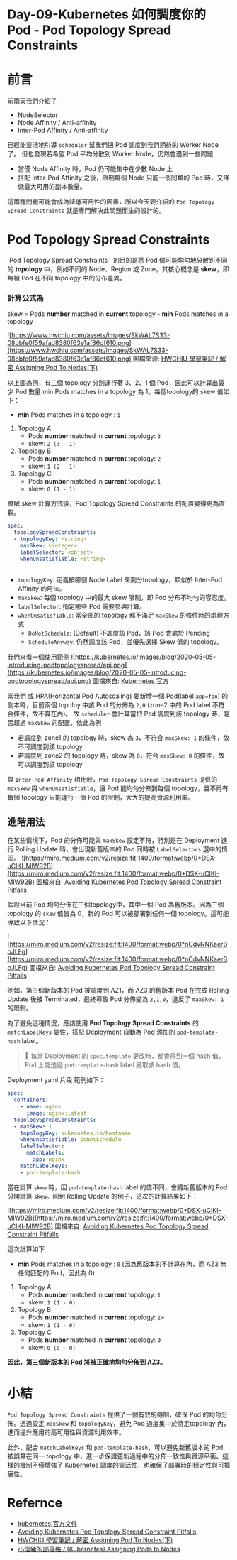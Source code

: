 # Day-09-Kubernetes 如何調度你的 Pod - Pod Topology Spread Constraints

# 前言
前兩天我們介紹了
- NodeSelector
- Node Affinity / Anti-affinity
- Inter-Pod Affinity / Anti-affinity 

已經能靈活地引導 `scheduler` 幫我們把 Pod 調度到我們期待的 Worker Node 了。
但也發現若希望 Pod 平均分散到 Worker Node，仍然會遇到一些問題
- 當僅 Node Affinity 時，Pod 仍可能集中在少數 Node 上
- 搭配 Inter-Pod Affinity 之後，限制每個 Node 只能一個同類的 Pod 時，又降低最大可用的副本數量。

這兩種問題可能會成為降低可用性的因素，所以今天要介紹的 `Pod Topology Spread Constraints` 就是專門解決此問題而生的設計的。

# Pod Topology Spread Constraints
`Pod Topology Spread Constraints`` 的目的是將 Pod 儘可能均勻地分散到不同的 **topology** 中，例如不同的 Node、Region 或 Zone。其核心概念是 **skew**，即每組 Pod 在不同 topology 中的分布差異。

### 計算公式為
skew = Pods **number** matched in **current** topology - **min** Pods matches in a topology

![https://www.hwchiu.com/assets/images/SkWAL7S33-08bbfe0f59afad8380f63e1af86df610.png](https://www.hwchiu.com/assets/images/SkWAL7S33-08bbfe0f59afad8380f63e1af86df610.png)
圖檔來源: [HWCHIU 學習筆記 / 解密 Assigning Pod To Nodes(下)]

以上圖為例，有三個 topology 分別運行著 3、2、1 個 Pod，因此可以計算出最少 Pod 數量 min Pods matches in a topology 為 1。每個topology的 skew 值如下：

- **min** Pods matches in a topology : `1`
1. Topology A
    - Pods **number** matched in **current** topology: `3`
    - skew: `2 (3 - 1)`
2. Topology B
    - Pods **number** matched in **current** topology: `2`
    - skew: `1 (2 - 1)`
2. Topology C
    - Pods **number** matched in **current** topology: `1`
    - skew: `0 (1 - 1)`

瞭解 skew 計算方式後，Pod Topology Spread Constraints 的配置變得更為直觀。

```yaml
spec:
  topologySpreadConstraints:
  - topologyKey: <string>
    maxSkew: <integer>
    labelSelector: <object>
    whenUnsatisfiable: <string>
    
```
- `topologyKey`: 定義按哪個 Node Label 來劃分topology，類似於 Inter-Pod Affinity 的用法。
- `maxSkew`: 每個 topology 中的最大 skew 限制，即 Pod 分布不均勻的容忍度。
- `labelSelector`: 指定哪些 Pod 需要參與計算。
- `whenUnsatisfiable`: 當全部的 topology 都不滿足 `maxSkew` 的條件時的處理方式
    - `DoNotSchedule`: (Default) 不調度該 Pod，該 Pod 會處於 Pending
    - `ScheduleAnyway`: 仍然調度該 Pod，並優先選擇 Skew 低的 topology。

我們來看一個使用範例
![https://kubernetes.io/images/blog/2020-05-05-introducing-podtopologyspread/api.png](https://kubernetes.io/images/blog/2020-05-05-introducing-podtopologyspread/api.png)
圖檔來自: [Kubernetes 官方](https://kubernetes.io/blog/2020/05/introducing-podtopologyspread/)

當我們 或 [HPA(Horizontal Pod Autoscaling)] 要新增一個 Pod(label `app=foo`) 的副本時，目前兩個 topoloy 中該 Pod 的分佈為 `2,0` (zone2 中的 Pod label 不符合條件，故不算在內)。
故 `scheduler` 會計算當把 Pod 調度到該 topology 時，是否超過 `maxSkew` 的配置，依此為例
- 若調度到 zone1 的 topology 時，skew 為 `3`，不符合 `maxSkew: 1` 的條件，故不可調度到該 topology
- 若調度到 zone2 的 topology 時，skew 為 `0`，符合 `maxSkew: 0` 的條件，故可以調度到該 topology

與 `Inter-Pod Affinity` 相比較，`Pod Topology Spread Constraints` 提供的 `maxSkew` 與 `whenUnsatisfiable`，讓 Pod 能均勻分佈到每個 topology，且不再有每個 topology 只能運行一個 Pod 的限制，大大的提高資源利用率。

## 進階用法
在某些情境下，Pod 的分佈可能與 `maxSkew` 設定不符，特別是在 Deployment 進行 Rolling Update 時，會出現新舊版本的 Pod 同時被 `LabelSelectors` 選中的情況。
![https://miro.medium.com/v2/resize:fit:1400/format:webp/0*DSX-uCIKI-MlW92B](https://miro.medium.com/v2/resize:fit:1400/format:webp/0*DSX-uCIKI-MlW92B)
圖檔來自: [Avoiding Kubernetes Pod Topology Spread Constraint Pitfalls]

假設目前 Pod 均勻分佈在三個topology中，其中一個 Pod 為舊版本。因為三個 topology 的 `skew` 值皆為 0，新的 Pod 可以被部署到任何一個 topology。這可能導致以下情況：

![https://miro.medium.com/v2/resize:fit:1400/format:webp/0*nCdvNNKaerBoJLFg](https://miro.medium.com/v2/resize:fit:1400/format:webp/0*nCdvNNKaerBoJLFg)
圖檔來自: [Avoiding Kubernetes Pod Topology Spread Constraint Pitfalls]

例如，第三個新版本的 Pod 被調度到 AZ1，而 AZ3 的舊版本 Pod 在完成 Rolling Update 後被 Terminated，最終導致 Pod 分佈變為 `2,1,0`，違反了 `maxSkew: 1` 的限制。

為了避免這種情況，應該使用 **Pod Topology Spread Constraints** 的 `matchLabelKeys` 屬性，搭配 Deployment 自動為 Pod 添加的 `pod-template-hash` label。
> 📘 每當 Deployment 的 `spec.template` 更改時，都會得到一個 hash 值，Pod 上能透過 `pod-template-hash` label 獲取該 hash 值。

Deployment yaml 片段 範例如下：
```yaml
spec:
  containers:
    - name: nginx
      image: nginx:latest
  topologySpreadConstraints:
  - maxSkew: 1
    topologyKey: kubernetes.io/hostname
    whenUnsatisfiable: DoNotSchedule
    labelSelector:
      matchLabels:
        app: nginx
    matchLabelKeys:
    - pod-template-hash
```

當在計算 `skew` 時，因 `pod-template-hash` label 的值不同，會將新舊版本的 Pod 分開計算 `skew`。回到 Rolling Update 的例子，這次的計算結果如下：

![https://miro.medium.com/v2/resize:fit:1400/format:webp/0*DSX-uCIKI-MlW92B](https://miro.medium.com/v2/resize:fit:1400/format:webp/0*DSX-uCIKI-MlW92B)
圖檔來自: [Avoiding Kubernetes Pod Topology Spread Constraint Pitfalls]

這次計算如下
 - **min** Pods matches in a topology : `0` (因為舊版本的不計算在內，而 AZ3 無任何匹配的 Pod，因此為 0)
1. Topology A
    - Pods **number** matched in **current** topology: `1`
    - skew: `1 (1 - 0)`
2. Topology B
    - Pods **number** matched in **current** topology: `1`=
    - skew: `1 (1 - 0)`
2. Topology C
    - Pods **number** matched in **current** topology: `0`
    - skew: `0 (0 - 0)`

**因此，第三個新版本的 Pod 將被正確地均勻分佈到 AZ3。**

# 小結
`Pod Topology Spread Constraints` 提供了一個有效的機制，確保 Pod 的均勻分佈。透過設定 `maxSkew` 和 `topologyKey`，避免 Pod 過度集中於特定topology 內，進而提升應用的高可用性與資源利用效率。

此外，配合 `matchLabelKeys` 和 `pod-template-hash`，可以避免新舊版本的 Pod 被誤算在同一 topology 中，進一步保證更新過程中的分佈一致性與資源平衡。這樣的機制不僅增強了 Kubernetes 調度的靈活性，也確保了部署時的穩定性與可擴展性。

# Refernce
- [kubernetes 官方文件](https://kubernetes.io/docs/concepts/scheduling-eviction/assign-pod-node/)
- [Avoiding Kubernetes Pod Topology Spread Constraint Pitfalls]
- [HWCHIU 學習筆記 / 解密 Assigning Pod To Nodes(下)]
- [小信豬的部落格 / [Kubernetes] Assigning Pods to Nodes](https://godleon.github.io/blog/Kubernetes/k8s-Assigning-Pod-to-Nodes/)



[kind]: https://kind.sigs.k8s.io/

[HWCHIU 學習筆記 / 解密 Assigning Pod To Nodes(下)]: https://www.hwchiu.com/docs/2023/k8s-assigning-pod-2

[HPA(Horizontal Pod Autoscaling)]: https://kubernetes.io/docs/tasks/run-application/horizontal-pod-autoscale/

[Avoiding Kubernetes Pod Topology Spread Constraint Pitfalls]: https://medium.com/wise-engineering/avoiding-kubernetes-pod-topology-spread-constraint-pitfalls-d369bb04689e